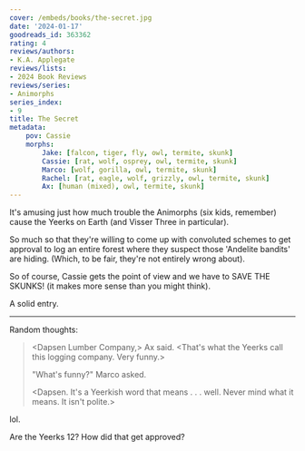 ```yaml
---
cover: /embeds/books/the-secret.jpg
date: '2024-01-17'
goodreads_id: 363362
rating: 4
reviews/authors:
- K.A. Applegate
reviews/lists:
- 2024 Book Reviews
reviews/series:
- Animorphs
series_index:
- 9
title: The Secret
metadata:
    pov: Cassie
    morphs:
        Jake: [falcon, tiger, fly, owl, termite, skunk]
        Cassie: [rat, wolf, osprey, owl, termite, skunk]
        Marco: [wolf, gorilla, owl, termite, skunk]
        Rachel: [rat, eagle, wolf, grizzly, owl, termite, skunk]
        Ax: [human (mixed), owl, termite, skunk]
---
```

It's amusing just how much trouble the Animorphs (six kids, remember) cause the Yeerks on Earth (and Visser Three in particular). 

So much so that they're willing to come up with convoluted schemes to get approval to log an entire forest where they suspect those 'Andelite bandits' are hiding. (Which, to be fair, they're not entirely wrong about). 

So of course, Cassie gets the point of view and we have to SAVE THE SKUNKS! (it makes more sense than you might think). 

A solid entry. 

<!--more-->

- - - 

Random thoughts:

> <Dapsen Lumber Company,> Ax said. <That's what the Yeerks call this logging company. Very funny.>
> 
> "What's funny?" Marco asked.
> 
> <Dapsen. It's a Yeerkish word that means . . . well. Never mind what it means. It isn't polite.>

lol. 

Are the Yeerks 12? How did that get approved? 
